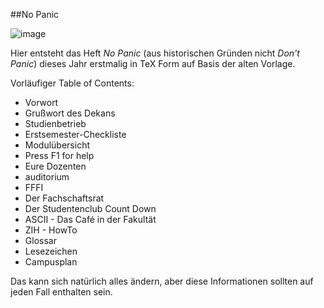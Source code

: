 ##No Panic

![image](http://i.imgur.com/xLUylQA.png)

Hier entsteht das Heft *No Panic* (aus historischen Gründen nicht *Don't Panic*) dieses Jahr erstmalig in TeX Form auf Basis der alten Vorlage.

Vorläufiger Table of Contents:

* Vorwort
* Grußwort des Dekans
* Studienbetrieb
* Erstsemester-Checkliste
* Modulübersicht
* Press F1 for help
* Eure Dozenten
* auditorium
* FFFI
* Der Fachschaftsrat
* Der Studentenclub Count Down
* ASCII - Das Café in der Fakultät
* ZIH - HowTo
* Glossar
* Lesezeichen
* Campusplan

Das kann sich natürlich alles ändern, aber diese Informationen sollten auf jeden Fall enthalten sein.
